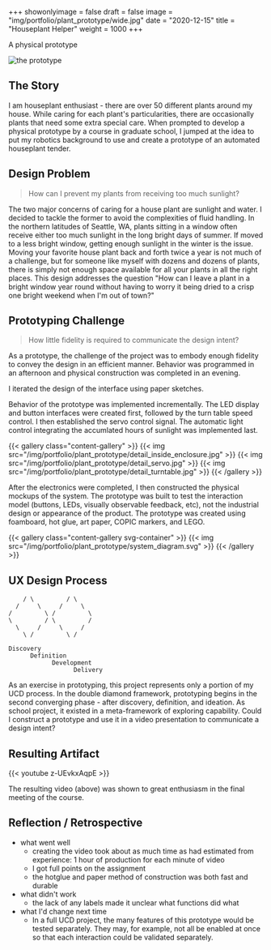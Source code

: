 +++
showonlyimage = false
draft = false 
image = "img/portfolio/plant_prototype/wide.jpg"
date = "2020-12-15"
title = "Houseplant Helper"
weight = 1000
+++

A physical prototype

<!--more-->

![the prototype](/img/portfolio/plant_prototype/wide.jpg)


## The Story


I am houseplant enthusiast - there are over 50 different plants around my house. While caring for each plant's particularities, there are occasionally plants that need some extra special care. When prompted to develop a physical prototype by a course in graduate school, I jumped at the idea to put my robotics background to use and create a prototype of an automated houseplant tender.

## Design Problem

> How can I prevent my plants from receiving too much sunlight?

The two major concerns of caring for a house plant are sunlight and water. I decided to tackle the former to avoid the complexities of fluid handling. In the northern latitudes of Seattle, WA, plants sitting in a window often receive either too much sunlight in the long bright days of summer. If moved to a less bright window, getting enough sunlight in the winter is the issue. Moving your favorite house plant back and forth twice a year is not much of a challenge, but for someone like myself with dozens and dozens of plants, there is simply not enough space available for all your plants in all the right places. This design addresses the question "How can I leave a plant in a bright window year round without having to worry it being dried to a crisp one bright weekend when I'm out of town?"

## Prototyping Challenge

> How little fidelity is required to communicate the design intent?

As a prototype, the challenge of the project was to embody enough fidelity to convey the design in an efficient manner. Behavior was programmed in an afternoon and physical construction was completed in an evening. 

I iterated the design of the interface using paper sketches.

Behavior of the prototype was implemented incrementally. The LED display and button interfaces were created first, followed by the turn table speed control. I then established the servo control signal. The automatic light control integrating the accumlated hours of sunlight was implemented last.


{{< gallery class="content-gallery" >}}
  {{< img src="/img/portfolio/plant_prototype/detail_inside_enclosure.jpg" >}}
  {{< img src="/img/portfolio/plant_prototype/detail_servo.jpg" >}}
  {{< img src="/img/portfolio/plant_prototype/detail_turntable.jpg" >}}
{{< /gallery >}}


After the electronics were completed, I then constructed the physical mockups of the system. The prototype was built to test the interaction model (buttons, LEDs, visually observable feedback, etc), not the industrial design or appearance of the product. The prototype was created using foamboard, hot glue, art paper, COPIC markers, and LEGO.

{{< gallery class="content-gallery svg-container" >}}
  {{< img src="/img/portfolio/plant_prototype/system_diagram.svg" >}}
{{< /gallery >}}

## UX Design Process

```
    / \         / \
  /     \     /     \
/         \ /         \
\         / \         /
  \     /     \     /
    \ /         \ /

Discovery   
      Definition   
            Development    
                  Delivery
```

As an exercise in prototyping, this project represents only a portion of my UCD process. In the double diamond framework, prototyping begins in the second converging phase - after discovery, definition, and ideation. As school project, it existed in a meta-framework of exploring capability. Could I construct a prototype and use it in a video presentation to communicate a design intent?

<!--
## Challenges in the Design
- explain the core challenge(s)
- _1-2 sentences and screenshots if helpful_

## Re-evaluation of Design Decisions
- show iteration and process

## Development Adjustment
- who I worked with
- what happened
- _1-2 sentences, bullet points_

## Launch / Results
- what happened, what was the outcome?
- what were the "wins"
- _1-2 sentences, a few bullet points_
-->

## Resulting Artifact 

{{< youtube z-UEvkxAqpE >}}

The resulting video (above) was shown to great enthusiasm in the final meeting of the course. 

## Reflection / Retrospective
- what went well
    - creating the video took about as much time as had estimated from experience: 1 hour of production for each minute of video
    - I got full points on the assignment
    - the hotglue and paper method of construction was both fast and durable
- what didn't work
    - the lack of any labels made it unclear what functions did what
- what I'd change next time
    - In a full UCD project, the many features of this prototype would be tested separately. They may, for example, not all be enabled at once so that each interaction could be validated separately.
<!--
- what I enjoyed
- future actions: tie to business goals if possible
-->


